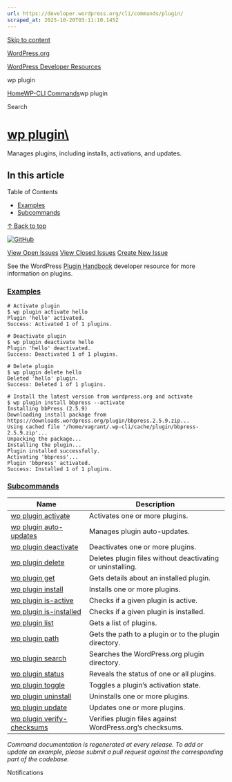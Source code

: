 ```yaml
---
url: https://developer.wordpress.org/cli/commands/plugin/
scraped_at: 2025-10-20T03:11:10.145Z
---
```


[Skip to content](https://developer.wordpress.org/cli/commands/plugin/#wp--skip-link--target)

[WordPress.org](https://wordpress.org/)

[WordPress Developer Resources](https://developer.wordpress.org/)

wp plugin


[Home](https://developer.wordpress.org/)[WP-CLI Commands](https://developer.wordpress.org/cli/commands/)wp plugin

Search

# [wp plugin\  <command>](https://developer.wordpress.org/cli/commands/plugin/)

Manages plugins, including installs, activations, and updates.

## In this article

Table of Contents

- [Examples](https://developer.wordpress.org/cli/commands/plugin/#examples)
- [Subcommands](https://developer.wordpress.org/cli/commands/plugin/#subcommands)

[↑ Back to top](https://developer.wordpress.org/cli/commands/plugin/#wp--skip-link--target)

[![GitHub](https://make.wordpress.org/cli/wp-content/plugins/wporg-cli/assets/images/github-mark.svg)](https://github.com/wp-cli/extension-command)

[View Open Issues](https://github.com/login?return_to=%2Fissues%3Fq%3Dlabel%3Acommand%3Aplugin+sort%3Aupdated-desc+org%3Awp-cli+is%3Aopen) [View Closed Issues](https://github.com/login?return_to=%2Fissues%3Fq%3Dlabel%3Acommand%3Aplugin+sort%3Aupdated-desc+org%3Awp-cli+is%3Aclosed) [Create New Issue](https://github.com/wp-cli/extension-command/issues/new)

See the WordPress [Plugin Handbook](https://developer.wordpress.org/plugins/) developer resource for more information on plugins.

### [Examples](https://developer.wordpress.org/cli/commands/plugin/\#examples)

```
# Activate plugin
$ wp plugin activate hello
Plugin 'hello' activated.
Success: Activated 1 of 1 plugins.

# Deactivate plugin
$ wp plugin deactivate hello
Plugin 'hello' deactivated.
Success: Deactivated 1 of 1 plugins.

# Delete plugin
$ wp plugin delete hello
Deleted 'hello' plugin.
Success: Deleted 1 of 1 plugins.

# Install the latest version from wordpress.org and activate
$ wp plugin install bbpress --activate
Installing bbPress (2.5.9)
Downloading install package from https://downloads.wordpress.org/plugin/bbpress.2.5.9.zip...
Using cached file '/home/vagrant/.wp-cli/cache/plugin/bbpress-2.5.9.zip'...
Unpacking the package...
Installing the plugin...
Plugin installed successfully.
Activating 'bbpress'...
Plugin 'bbpress' activated.
Success: Installed 1 of 1 plugins.

```

### [Subcommands](https://developer.wordpress.org/cli/commands/plugin/\#subcommands)

| Name | Description |
| --- | --- |
| [wp plugin activate](https://developer.wordpress.org/cli/commands/plugin/activate/) | Activates one or more plugins. |
| [wp plugin auto-updates](https://developer.wordpress.org/cli/commands/plugin/auto-updates/) | Manages plugin auto-updates. |
| [wp plugin deactivate](https://developer.wordpress.org/cli/commands/plugin/deactivate/) | Deactivates one or more plugins. |
| [wp plugin delete](https://developer.wordpress.org/cli/commands/plugin/delete/) | Deletes plugin files without deactivating or uninstalling. |
| [wp plugin get](https://developer.wordpress.org/cli/commands/plugin/get/) | Gets details about an installed plugin. |
| [wp plugin install](https://developer.wordpress.org/cli/commands/plugin/install/) | Installs one or more plugins. |
| [wp plugin is-active](https://developer.wordpress.org/cli/commands/plugin/is-active/) | Checks if a given plugin is active. |
| [wp plugin is-installed](https://developer.wordpress.org/cli/commands/plugin/is-installed/) | Checks if a given plugin is installed. |
| [wp plugin list](https://developer.wordpress.org/cli/commands/plugin/list/) | Gets a list of plugins. |
| [wp plugin path](https://developer.wordpress.org/cli/commands/plugin/path/) | Gets the path to a plugin or to the plugin directory. |
| [wp plugin search](https://developer.wordpress.org/cli/commands/plugin/search/) | Searches the WordPress.org plugin directory. |
| [wp plugin status](https://developer.wordpress.org/cli/commands/plugin/status/) | Reveals the status of one or all plugins. |
| [wp plugin toggle](https://developer.wordpress.org/cli/commands/plugin/toggle/) | Toggles a plugin’s activation state. |
| [wp plugin uninstall](https://developer.wordpress.org/cli/commands/plugin/uninstall/) | Uninstalls one or more plugins. |
| [wp plugin update](https://developer.wordpress.org/cli/commands/plugin/update/) | Updates one or more plugins. |
| [wp plugin verify-checksums](https://developer.wordpress.org/cli/commands/plugin/verify-checksums/) | Verifies plugin files against WordPress.org’s checksums. |

_Command documentation is regenerated at every release. To add or update an example, please submit a pull request against the corresponding part of the codebase._

Notifications